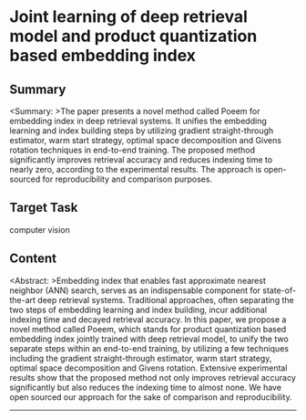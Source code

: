 # Joint learning of deep retrieval model and product quantization based embedding index

## Summary

<Summary: >The paper presents a novel method called Poeem for embedding index in deep retrieval systems. It unifies the embedding learning and index building steps by utilizing gradient straight-through estimator, warm start strategy, optimal space decomposition and Givens rotation techniques in end-to-end training. The proposed method significantly improves retrieval accuracy and reduces indexing time to nearly zero, according to the experimental results. The approach is open-sourced for reproducibility and comparison purposes.


## Target Task

computer vision

## Content

<Abstract: >Embedding index that enables fast approximate nearest neighbor (ANN) search, serves as an indispensable component for state-of-the-art deep retrieval systems. Traditional approaches, often separating the two steps of embedding learning and index building, incur additional indexing time and decayed retrieval accuracy. In this paper, we propose a novel method called Poeem, which stands for product quantization based embedding index jointly trained with deep retrieval model, to unify the two separate steps within an end-to-end training, by utilizing a few techniques including the gradient straight-through estimator, warm start strategy, optimal space decomposition and Givens rotation. Extensive experimental results show that the proposed method not only improves retrieval accuracy significantly but also reduces the indexing time to almost none. We have open sourced our approach for the sake of comparison and reproducibility.



---

